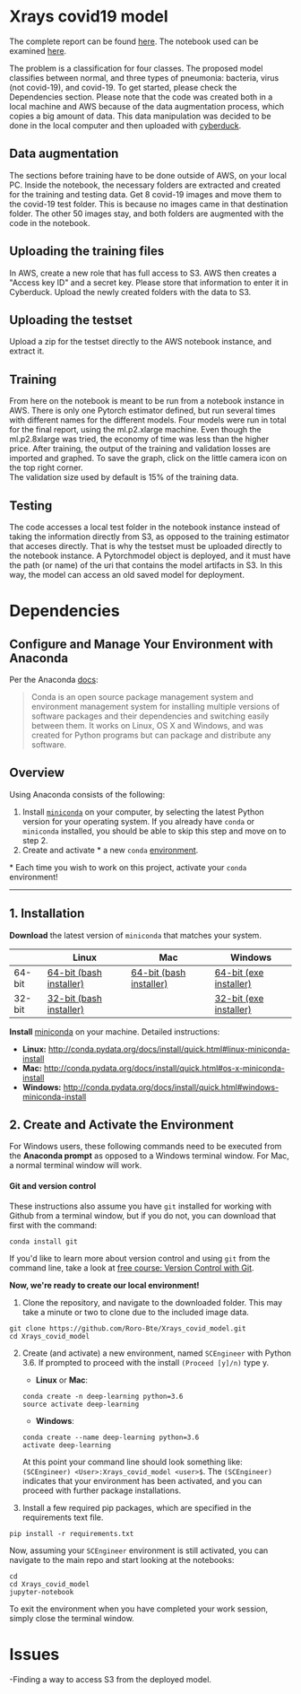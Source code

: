 # Xrays covid19 model
The complete report can be found [here](https://github.com/Roro-Bte/Xrays_covid_model/blob/master/Capstone%20Project%20Report.pdf). The notebook used can be examined [here](https://github.com/Roro-Bte/Xrays_covid_model/blob/master/Data_analysis.ipynb).


The problem is a classification for four classes.  The proposed model classifies between normal, and three types of pneumonia: bacteria, virus (not covid-19), and covid-19.
To get started, please check the Dependencies section. Please note that the code was created both in a local machine and AWS because of the data augmentation process, which copies a big amount of data. This data manipulation was decided to be done in the local computer and then uploaded with [cyberduck](https://cyberduck.io/download/).

## Data augmentation
The sections before training have to be done outside of AWS, on your local PC. 
Inside the notebook, the necessary folders are extracted and created for the training and testing data. Get 8 covid-19 images and move them to the covid-19 test folder. This is because no images came in that destination folder. The other 50 images stay, and both folders are augmented with the code in the notebook.  

## Uploading the training files
In AWS, create a new role that has full access to S3. AWS then creates a "Access key ID" and a secret key. Please store that information to enter it in Cyberduck.
Upload the newly created folders with the data to S3. 

## Uploading the testset
Upload a zip for the testset directly to the AWS notebook instance, and extract it. 

## Training
From here on the notebook is meant to be run from a notebook instance in AWS. There is only one Pytorch estimator defined, but run several times with different names for the different models. Four models were run in total for the final report, using the ml.p2.xlarge machine. Even though the ml.p2.8xlarge was tried, the economy of time was less than the higher price. 
After training, the output of the training and validation losses are imported and graphed. To save the graph, click on the little camera icon on the top right corner.  
The validation size used by default is 15% of the training data. 

## Testing
The code accesses a local test folder in the notebook instance instead of taking the information directly from S3, as opposed to the training estimator that acceses directly. That is why the testset must be uploaded directly to the notebook instance.
A Pytorchmodel object is deployed, and it must have the path (or name) of the uri that contains the model artifacts in S3. In this way, the model can access an old saved model for deployment. 




# Dependencies

## Configure and Manage Your Environment with Anaconda

Per the Anaconda [docs](http://conda.pydata.org/docs):

> Conda is an open source package management system and environment management system 
for installing multiple versions of software packages and their dependencies and 
switching easily between them. It works on Linux, OS X and Windows, and was created 
for Python programs but can package and distribute any software.

## Overview
Using Anaconda consists of the following:

1. Install [`miniconda`](http://conda.pydata.org/miniconda.html) on your computer, by selecting the latest Python version for your operating system. If you already have `conda` or `miniconda` installed, you should be able to skip this step and move on to step 2.
2. Create and activate * a new `conda` [environment](http://conda.pydata.org/docs/using/envs.html).

\* Each time you wish to work on this project, activate your `conda` environment!

---

## 1. Installation

**Download** the latest version of `miniconda` that matches your system.

|        | Linux | Mac | Windows | 
|--------|-------|-----|---------|
| 64-bit | [64-bit (bash installer)][lin64] | [64-bit (bash installer)][mac64] | [64-bit (exe installer)][win64]
| 32-bit | [32-bit (bash installer)][lin32] |  | [32-bit (exe installer)][win32]

[win64]: https://repo.continuum.io/miniconda/Miniconda3-latest-Windows-x86_64.exe
[win32]: https://repo.continuum.io/miniconda/Miniconda3-latest-Windows-x86.exe
[mac64]: https://repo.continuum.io/miniconda/Miniconda3-latest-MacOSX-x86_64.sh
[lin64]: https://repo.continuum.io/miniconda/Miniconda3-latest-Linux-x86_64.sh
[lin32]: https://repo.continuum.io/miniconda/Miniconda3-latest-Linux-x86.sh

**Install** [miniconda](http://conda.pydata.org/miniconda.html) on your machine. Detailed instructions:

- **Linux:** http://conda.pydata.org/docs/install/quick.html#linux-miniconda-install
- **Mac:** http://conda.pydata.org/docs/install/quick.html#os-x-miniconda-install
- **Windows:** http://conda.pydata.org/docs/install/quick.html#windows-miniconda-install

## 2. Create and Activate the Environment

For Windows users, these following commands need to be executed from the **Anaconda prompt** as opposed to a Windows terminal window. For Mac, a normal terminal window will work. 

#### Git and version control
These instructions also assume you have `git` installed for working with Github from a terminal window, but if you do not, you can download that first with the command:
```
conda install git
```

If you'd like to learn more about version control and using `git` from the command line, take a look at [free course: Version Control with Git](https://www.udacity.com/course/version-control-with-git--ud123).

**Now, we're ready to create our local environment!**

1. Clone the repository, and navigate to the downloaded folder. This may take a minute or two to clone due to the included image data.
```
git clone https://github.com/Roro-Bte/Xrays_covid_model.git
cd Xrays_covid_model
```

2. Create (and activate) a new environment, named `SCEngineer` with Python 3.6. If prompted to proceed with the install `(Proceed [y]/n)` type y.

	- __Linux__ or __Mac__: 
	```
	conda create -n deep-learning python=3.6
	source activate deep-learning
	```
	- __Windows__: 
	```
	conda create --name deep-learning python=3.6
	activate deep-learning
	```
	
	At this point your command line should look something like: `(SCEngineer) <User>:Xrays_covid_model <user>$`. The `(SCEngineer)` indicates that your environment has been activated, and you can proceed with further package installations.

3. Install a few required pip packages, which are specified in the requirements text file.
```
pip install -r requirements.txt
```

Now, assuming your `SCEngineer` environment is still activated, you can navigate to the main repo and start looking at the notebooks:

```
cd
cd Xrays_covid_model
jupyter-notebook
```

To exit the environment when you have completed your work session, simply close the terminal window.


# Issues
-Finding a way to access S3 from the deployed model.

